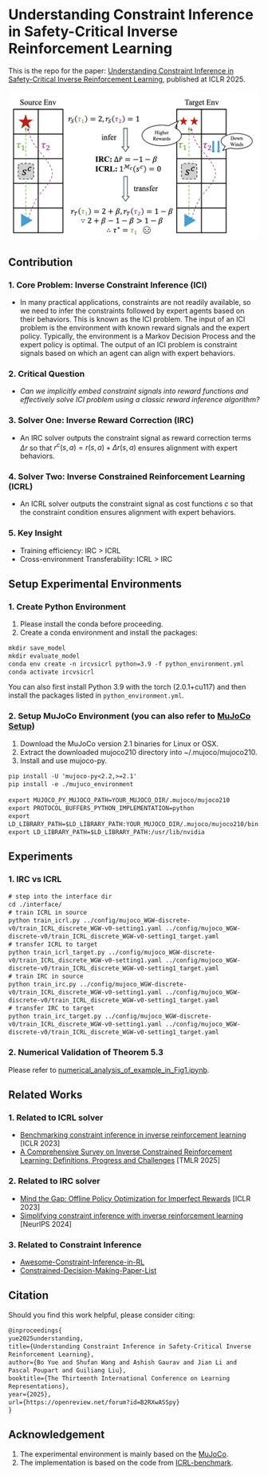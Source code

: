 # Understanding Constraint Inference in Safety-Critical Inverse Reinforcement Learning

This is the repo for the paper: [Understanding Constraint Inference in Safety-Critical Inverse Reinforcement Learning](https://openreview.net/pdf?id=B2RXwASSpy), published at ICLR 2025.

<div align="center">
  <img width="500px" src="imgs/intuitive_example.png"/>
</div>

## Contribution
### 1. Core Problem: Inverse Constraint Inference (ICI)
- In many practical applications, constraints are not readily available, so we need to infer the constraints followed by expert agents based on their behaviors. This is known as the ICI problem. The input of an ICI problem is the environment with known reward signals and the expert policy. Typically, the environment is a Markov Decision Process and the expert policy is optimal. The output of an ICI problem is constraint signals based on which an agent can align with expert behaviors.
### 2. Critical Question
- *Can we implicitly embed constraint signals into reward functions and effectively solve ICI problem using a classic reward inference algorithm?*
### 3. Solver One: Inverse Reward Correction (IRC)
- An IRC solver outputs the constraint signal as reward correction terms $\Delta r$ so that $r^c(s,a)=r(s,a)+{\mathit{\Delta r}}(s,a)$ ensures alignment with expert behaviors.
### 4. Solver Two: Inverse Constrained Reinforcement Learning (ICRL)
- An ICRL solver outputs the constraint signal as cost functions $c$ so that the constraint condition ensures alignment with expert behaviors.
### 5. Key Insight
- Training efficiency: IRC > ICRL
- Cross-environment Transferability: ICRL > IRC

## Setup Experimental Environments 
### 1. Create Python Environment 
1. Please install the conda before proceeding.
2. Create a conda environment and install the packages:
   
```
mkdir save_model
mkdir evaluate_model
conda env create -n ircvsicrl python=3.9 -f python_environment.yml
conda activate ircvsicrl
```
You can also first install Python 3.9 with the torch (2.0.1+cu117) and then install the packages listed in `python_environment.yml`.

### 2. Setup MuJoCo Environment (you can also refer to [MuJoCo Setup](https://github.com/Guiliang/ICRL-benchmarks-public/blob/main/virtual_env_tutorial.md))
1. Download the MuJoCo version 2.1 binaries for Linux or OSX.
2. Extract the downloaded mujoco210 directory into ~/.mujoco/mujoco210.
3. Install and use mujoco-py.
```
pip install -U 'mujoco-py<2.2,>=2.1'
pip install -e ./mujuco_environment

export MUJOCO_PY_MUJOCO_PATH=YOUR_MUJOCO_DIR/.mujoco/mujoco210
export PROTOCOL_BUFFERS_PYTHON_IMPLEMENTATION=python
export LD_LIBRARY_PATH=$LD_LIBRARY_PATH:YOUR_MUJOCO_DIR/.mujoco/mujoco210/bin:/usr/lib/nvidia
export LD_LIBRARY_PATH=$LD_LIBRARY_PATH:/usr/lib/nvidia
```
## Experiments
### 1. IRC vs ICRL
```
# step into the interface dir
cd ./interface/
# train ICRL in source
python train_icrl.py ../config/mujoco_WGW-discrete-v0/train_ICRL_discrete_WGW-v0-setting1.yaml ../config/mujoco_WGW-discrete-v0/train_ICRL_discrete_WGW-v0-setting1_target.yaml
# transfer ICRL to target
python train_icrl_target.py ../config/mujoco_WGW-discrete-v0/train_ICRL_discrete_WGW-v0-setting1.yaml ../config/mujoco_WGW-discrete-v0/train_ICRL_discrete_WGW-v0-setting1_target.yaml
# train IRC in source
python train_irc.py ../config/mujoco_WGW-discrete-v0/train_ICRL_discrete_WGW-v0-setting1.yaml ../config/mujoco_WGW-discrete-v0/train_ICRL_discrete_WGW-v0-setting1_target.yaml
# transfer IRC to target
python train_irc_target.py ../config/mujoco_WGW-discrete-v0/train_ICRL_discrete_WGW-v0-setting1.yaml ../config/mujoco_WGW-discrete-v0/train_ICRL_discrete_WGW-v0-setting1_target.yaml
```

### 2. Numerical Validation of Theorem 5.3
Please refer to [numerical_analysis_of_example_in_Fig1.ipynb](https://github.com/Bobyue0118/Constraint-Inference-in-Safe-IRL/blob/main/numerical_analysis_of_example_in_Fig1.ipynb).

## Related Works

### 1. Related to ICRL solver

- [Benchmarking constraint inference in inverse reinforcement learning](https://arxiv.org/pdf/2206.09670) [ICLR 2023]
- [A Comprehensive Survey on Inverse Constrained Reinforcement Learning: Definitions, Progress and Challenges](https://openreview.net/pdf?id=WUQsBiJqyP) [TMLR 2025]

### 2. Related to IRC solver

- [Mind the Gap: Offline Policy Optimization for Imperfect Rewards](https://openreview.net/forum?id=WumysvcMvV6) [ICLR 2023]
- [Simplifying constraint inference with inverse reinforcement learning](https://openreview.net/pdf?id=T5Cerv7PT2) [NeurIPS 2024]

### 3. Related to Constraint Inference
- [Awesome-Constraint-Inference-in-RL](https://github.com/Jasonxu1225/Awesome-Constraint-Inference-in-RL)
- [Constrained-Decision-Making-Paper-List](https://github.com/zbzhu99/Constrained-Decision-Making-Paper-List)

## Citation

Should you find this work helpful, please consider citing:
```
@inproceedings{
yue2025understanding,
title={Understanding Constraint Inference in Safety-Critical Inverse Reinforcement Learning},
author={Bo Yue and Shufan Wang and Ashish Gaurav and Jian Li and Pascal Poupart and Guiliang Liu},
booktitle={The Thirteenth International Conference on Learning Representations},
year={2025},
url={https://openreview.net/forum?id=B2RXwASSpy}
}
```

## Acknowledgement
1. The experimental environment is mainly based on the [MuJoCo](https://mujoco.org/).
2. The implementation is based on the code from [ICRL-benchmark](https://github.com/Guiliang/ICRL-benchmarks-public/tree/main).

